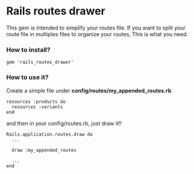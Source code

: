 # Rails routes drawer
This gem is intended to simplify your routes file. If you want to split your route file 
in multiples files to organize your routes, This is what you need.

### How to install?

```
gem 'rails_routes_drawer'
```

### How to use it?
Create a simple file under **config/routes/my_appended_routes.rb**

```
resources :products do
  resources :variants
end
```

and then in your config/routes.rb, just draw it!!

```
Rails.application.routes.draw do
  ...
  
  draw :my_appended_routes
  
  ...
end
```